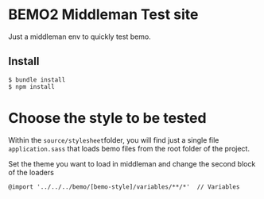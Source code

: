 # BEMO2 Middleman Test site

Just a middleman env to quickly test bemo.

## Install

    $ bundle install
    $ npm install

# Choose the style to be tested

Within the `source/stylesheet`folder, you will find just a single file `application.sass` that loads bemo files from the root folder of the project.

Set the theme you want to load in middleman and change the second block of the loaders

    @import '../../../bemo/[bemo-style]/variables/**/*'  // Variables

